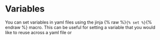 # Variables 
You can set variables in yaml files using the jinja {% raw %}`{% set %}`{% endraw %} macro. This can be useful for setting a variable that you would like to reuse across a yaml file or 